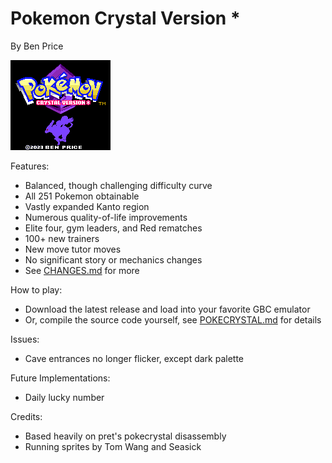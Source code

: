 # Pokemon Crystal Version *
By Ben Price

![img](screenshots/titlescreen.png)

Features:

- Balanced, though challenging difficulty curve
- All 251 Pokemon obtainable
- Vastly expanded Kanto region
- Numerous quality-of-life improvements
- Elite four, gym leaders, and Red rematches
- 100+ new trainers
- New move tutor moves
- No significant story or mechanics changes
- See [CHANGES.md](CHANGES.md) for more

How to play:
- Download the latest release and load into your favorite GBC emulator
- Or, compile the source code yourself, see [POKECRYSTAL.md](POKECRYSTAL.md) for details

Issues:
- Cave entrances no longer flicker, except dark palette

Future Implementations:
- Daily lucky number
  
Credits:
- Based heavily on pret's pokecrystal disassembly
- Running sprites by Tom Wang and Seasick
  

